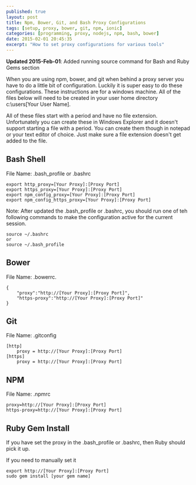 ```yaml
---
published: true
layout: post
title: Npm, Bower, Git, and Bash Proxy Configurations
tags: [setup, proxy, bower, git, npm, ionic]
categories: [programming, proxy, nodejs, npm, bash, bower]
date: 2015-02-01 20:45:35
excerpt: "How to set proxy configurations for various tools"
---
```


**Updated 2015-Feb-01**:  Added running source command for Bash and Ruby Gems section

When you are using npm, bower, and git when behind a proxy server you have to do a little bit of configuration.  Luckily it is super easy to do these configurations.  These instructions are for a windows machine.  All of the files below will need to be created in your user home directory c:\users\[Your User Name].

All of these files start with a period and have no file extension.  Unfortunately you can create these in Windows Explorer and it doesn't support starting a file with a period.  You can create them though in notepad or your text editor of choice.  Just make sure a file extension doesn't get added to the file.

## Bash Shell
 File Name: .bash_profile or .bashrc


	export http_proxy=[Your Proxy]:[Proxy Port]
	export https_proxy=[Your Proxy]:[Proxy Port]
	export npm_config_proxy=[Your Proxy]:[Proxy Port]
	export npm_config_https_proxy=[Your Proxy]:[Proxy Port]

Note:   After updated the .bash_profile or .bashrc, you should run one of teh following commands to make the configuration active for the current session.

	source ~/.bashrc
	or
	source ~/.bash_profile


## Bower
 File Name:  .bowerrc.


	{
		"proxy":"http://[Your Proxy]:[Proxy Port]",
		"https-proxy":"http://[Your Proxy]:[Proxy Port]"
	}
      
## Git
 File Name: .gitconfig


	[http]
		proxy = http://[Your Proxy]:[Proxy Port]
	[https]
		proxy = http://[Your Proxy]:[Proxy Port]

## NPM
 File Name: .npmrc


	proxy=http://[Your Proxy]:[Proxy Port]
	https-proxy=http://[Your Proxy]:[Proxy Port]
    
## Ruby Gem Install

If you have set the proxy in the .bash_profile or .bashrc, then Ruby should pick it up.

If you need to manually set it

	export http://[Your Proxy]:[Proxy Port]
	sudo gem install [your gem name]

